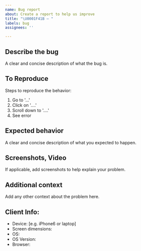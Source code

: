```yaml
---
name: Bug report
about: Create a report to help us improve
title: "\U0001F41B – "
labels: bug
assignees: ''

---
```


## Describe the bug
A clear and concise description of what the bug is.

## To Reproduce
Steps to reproduce the behavior:
1. Go to '...'
2. Click on '....'
3. Scroll down to '....'
4. See error

## Expected behavior
A clear and concise description of what you expected to happen. 

## Screenshots, Video
If applicable, add screenshots to help explain your problem.

## Additional context
Add any other context about the problem here.

## Client Info: 
 - Device: [e.g. iPhone6 or laptop]
 - Screen dimensions: 
 - OS:
 - OS Version:
 - Browser:
